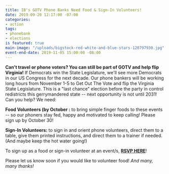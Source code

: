 ```yaml
---
title: IB's GOTV Phone Banks Need Food & Sign-In Volunteers!
date: 2019-09-20 12:17:00 -07:00
categories:
- action
tags:
- phonebank
- elections
is featured: true
main-image: "/uploads/bigstock-red-white-and-blue-stars-120797930.jpg"
event-end-date: 2019-11-05 15:00:00 -08:00
---
```


**Can't travel or phone voters? You can still be part of GOTV and help flip Virginia!** If Democrats win the State Legislature, we'll see more Democrats in our US Congress for the next decade. Our phone bankers will be working long hours from November 1-5 to Get Out The Vote and flip the Virginia State Legislature. This is a "last chance" election  before the party in control redistricts this gerrymandered state -- next opportunity is not until 2031!   Can you help? We need:

**Food Volunteers (by October :** to bring simple finger foods to these events -- so our phoners stay fed, happy and motivated to keep calling! Please sign up by October 30!

**Sign-In Volunteers:** to sign in and orient phone volunteers, direct them to a table, give them printed instructions, and direct them to a trainer if needed.  (And maybe keep the hot water going!)

To sign up as a food or sign-in volunteer at an event/s, **[RSVP HERE](https://www.signupgenius.com/go/8050e49aea72fa1fc1-gotv)**!

Please let us know soon if you would like to volunteer food!
*And many, many thanks!*